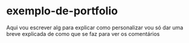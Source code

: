# exemplo-de-portfolio

Aqui vou escrever alg para explicar como personalizar
vou só dar uma breve explicada de como que se faz para ver os comentários 

